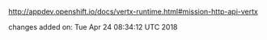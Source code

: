http://appdev.openshift.io/docs/vertx-runtime.html#mission-http-api-vertx

 
 changes added on: Tue Apr 24 08:34:12 UTC 2018